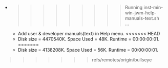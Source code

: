 * >>>>>>>>> Running inst-min-win-jwm-help-manuals-text.sh ...
  * Add user & developer manuals(text) in Help menu.
<<<<<<< HEAD
  * Disk size = 4470540K. Space Used = 48K. Runtime = 00:00:00:01.
=======
  * Disk size = 4138208K. Space Used = 56K. Runtime = 00:00:00:01.
>>>>>>> refs/remotes/origin/bullseye
